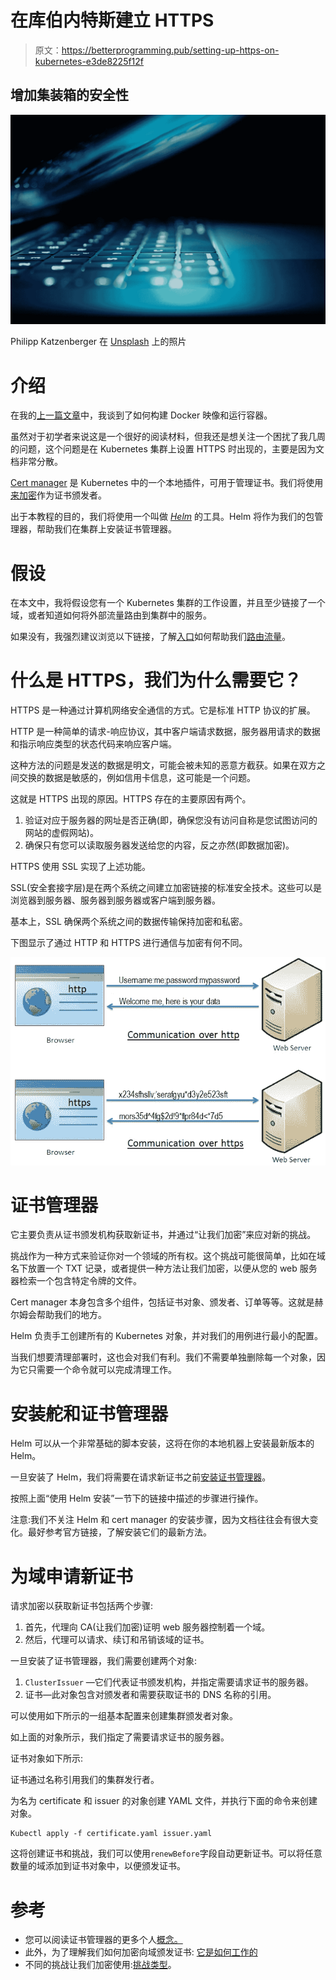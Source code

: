 # 在库伯内特斯建立 HTTPS

> 原文：<https://betterprogramming.pub/setting-up-https-on-kubernetes-e3de8225f12f>

## 增加集装箱的安全性

![](img/63a5f44efc88c770200f8d901c037b61.png)

Philipp Katzenberger 在 [Unsplash](https://unsplash.com/s/photos/security?utm_source=unsplash&utm_medium=referral&utm_content=creditCopyText) 上的照片

# 介绍

在我的[上一篇文章](https://medium.com/@puneeth1994/a-beginners-guide-to-docker-3167e635f857)中，我谈到了如何构建 Docker 映像和运行容器。

虽然对于初学者来说这是一个很好的阅读材料，但我还是想关注一个困扰了我几周的问题，这个问题是在 Kubernetes 集群上设置 HTTPS 时出现的，主要是因为文档非常分散。

[Cert manager](https://docs.cert-manager.io/) 是 Kubernetes 中的一个本地插件，可用于管理证书。我们将使用[来加密](https://letsencrypt.org/)作为证书颁发者。

出于本教程的目的，我们将使用一个叫做 [*Helm*](https://helm.sh/) 的工具。Helm 将作为我们的包管理器，帮助我们在集群上安装证书管理器。

# 假设

在本文中，我将假设您有一个 Kubernetes 集群的工作设置，并且至少链接了一个域，或者知道如何将外部流量路由到集群中的服务。

如果没有，我强烈建议浏览以下链接，了解[入口](https://kubernetes.io/docs/concepts/services-networking/ingress/)如何帮助我们[路由流量](https://kubernetes.github.io/ingress-nginx/)。

# 什么是 HTTPS，我们为什么需要它？

HTTPS 是一种通过计算机网络安全通信的方式。它是标准 HTTP 协议的扩展。

HTTP 是一种简单的请求-响应协议，其中客户端请求数据，服务器用请求的数据和指示响应类型的状态代码来响应客户端。

这种方法的问题是发送的数据是明文，可能会被未知的恶意方截获。如果在双方之间交换的数据是敏感的，例如信用卡信息，这可能是一个问题。

这就是 HTTPS 出现的原因。HTTPS 存在的主要原因有两个。

1.  验证对应于服务器的网址是否正确(即，确保您没有访问自称是您试图访问的网站的虚假网站)。
2.  确保只有您可以读取服务器发送给您的内容，反之亦然(即数据加密)。

HTTPS 使用 SSL 实现了上述功能。

SSL(安全套接字层)是在两个系统之间建立加密链接的标准安全技术。这些可以是浏览器到服务器、服务器到服务器或客户端到服务器。

基本上，SSL 确保两个系统之间的数据传输保持加密和私密。

下图显示了通过 HTTP 和 HTTPS 进行通信与加密有何不同。

![](img/ad8eca223e04197c32b9561b931bf1b3.png)

# 证书管理器

它主要负责从证书颁发机构获取新证书，并通过“让我们加密”来应对新的挑战。

挑战作为一种方式来验证你对一个领域的所有权。这个挑战可能很简单，比如在域名下放置一个 TXT 记录，或者提供一种方法让我们加密，以便从您的 web 服务器检索一个包含特定令牌的文件。

Cert manager 本身包含多个组件，包括证书对象、颁发者、订单等等。这就是赫尔姆会帮助我们的地方。

Helm 负责手工创建所有的 Kubernetes 对象，并对我们的用例进行最小的配置。

当我们想要清理部署时，这也会对我们有利。我们不需要单独删除每一个对象，因为它只需要一个命令就可以完成清理工作。

# 安装舵和证书管理器

Helm 可以从一个非常基础的脚本安装，这将在你的本地机器上安装最新版本的 Helm。

一旦安装了 Helm，我们将需要在请求新证书之前[安装证书管理器](https://cert-manager.io/docs/installation/kubernetes/#installing-with-helm)。

按照上面“使用 Helm 安装”一节下的链接中描述的步骤进行操作。

注意:我们不关注 Helm 和 cert manager 的安装步骤，因为文档往往会有很大变化。最好参考官方链接，了解安装它们的最新方法。

# 为域申请新证书

请求加密以获取新证书包括两个步骤:

1.  首先，代理向 CA(让我们加密)证明 web 服务器控制着一个域。
2.  然后，代理可以请求、续订和吊销该域的证书。

一旦安装了证书管理器，我们需要创建两个对象:

1.  `ClusterIssuer` —它们代表证书颁发机构，并指定需要请求证书的服务器。
2.  证书—此对象包含对颁发者和需要获取证书的 DNS 名称的引用。

可以使用如下所示的一组基本配置来创建集群颁发者对象。

如上面的对象所示，我们指定了需要请求证书的服务器。

证书对象如下所示:

证书通过名称引用我们的集群发行者。

为名为 certificate 和 issuer 的对象创建 YAML 文件，并执行下面的命令来创建对象。

```
Kubectl apply -f certificate.yaml issuer.yaml
```

这将创建证书和挑战，我们可以使用`renewBefore`字段自动更新证书。可以将任意数量的域添加到证书对象中，以便颁发证书。

# 参考

*   您可以阅读证书管理器的更多个人[概念。](https://cert-manager.io/docs/concepts/)
*   此外，为了理解我们如何加密向域颁发证书:
    [它是如何工作的](https://letsencrypt.org/how-it-works/)
*   不同的挑战让我们加密使用:[挑战类型](https://letsencrypt.org/docs/challenge-types/)。